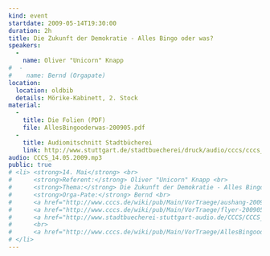 ```yaml
---
kind: event
startdate: 2009-05-14T19:30:00
duration: 2h
title: Die Zukunft der Demokratie - Alles Bingo oder was?
speakers:
  -
    name: Oliver "Unicorn" Knapp
#  -
#    name: Bernd (Orgapate)
location:
  location: oldbib
  details: Mörike-Kabinett, 2. Stock
material:
  -
    title: Die Folien (PDF)
    file: AllesBingooderwas-200905.pdf
  -
    title: Audiomitschnitt Stadtbücherei
    link: http://www.stuttgart.de/stadtbuecherei/druck/audio/cccs/cccs_audio.htm#5
audio: CCCS_14.05.2009.mp3
public: true
# <li> <strong>14. Mai</strong> <br>
#      <strong>Referent:</strong> Oliver "Unicorn" Knapp <br>
#      <strong>Thema:</strong> Die Zukunft der Demokratie - Alles Bingo oder was?  <br>
#      <strong>Orga-Pate:</strong> Bernd <br>
#      <a href="http://www.cccs.de/wiki/pub/Main/VorTraege/aushang-200905.pdf" target="_top">Aushang 05/2009</a> <br>
#      <a href="http://www.cccs.de/wiki/pub/Main/VorTraege/flyer-200905.pdf" target="_top">Flyer 05/2009</a> <br>
#      <a href="http://www.stadtbuecherei-stuttgart-audio.de/CCCS/CCCS_14.05.2009.mp3" target="_top">Audioaufzeichnung</a>
#      <br>
#      <a href="http://www.cccs.de/wiki/pub/Main/VorTraege/AllesBingooderwas-200905.pdf" target="_top">Präsentation 05/2009</a>
# </li>
---
```

